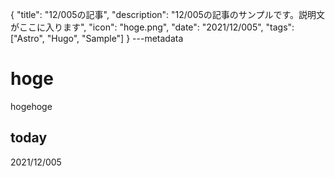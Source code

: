 {
  "title": "12/005の記事",
  "description": "12/005の記事のサンプルです。説明文がここに入ります",
  "icon": "hoge.png",
  "date": "2021/12/005",
  "tags": ["Astro", "Hugo", "Sample"]
}
---metadata

# hoge
hogehoge

## today
2021/12/005